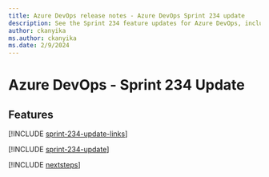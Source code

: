 ```yaml
---
title: Azure DevOps release notes - Azure DevOps Sprint 234 update
description: See the Sprint 234 feature updates for Azure DevOps, including next steps.
author: ckanyika
ms.author: ckanyika
ms.date: 2/9/2024
---
```


# Azure DevOps - Sprint 234 Update

## Features

[!INCLUDE [sprint-234-update-links](../includes/general/sprint-234-update-links.md)]

[!INCLUDE [sprint-234-update](../includes/general/sprint-234-update.md)]

[!INCLUDE [nextsteps](../includes/nextsteps.md)]

